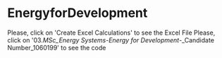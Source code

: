 # EnergyforDevelopment

Please, click on 'Create Excel Calculations' to see the Excel File
Please, click on '03._MSc_Energy Systems_-_Energy for Development_-_Candidate Number_1060199' to see the code
